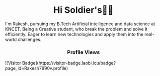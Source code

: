 <h1 align="center">Hi Soldier's👋🏻</h1>

I'm Rakesh, pursuing my B.Tech Artificial intelligence and data science at KNCET. Being a Creative student, who break the problem and solve it efficiently. Eager to learn new technologies and apply them into the real-world challenges.

<h3 align="center">Profile Views</h3>
<p>![Visitor Badge](https://visitor-badge.laobi.icu/badge?page_id=Rakesh7890v.profile)</p>
